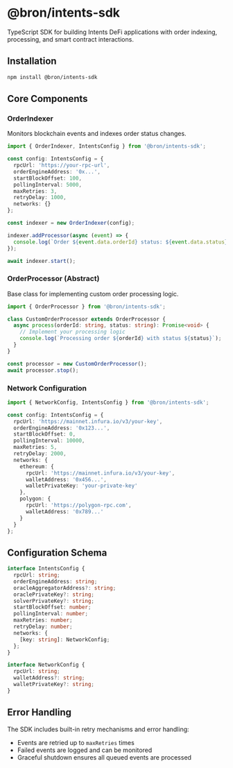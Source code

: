 # @bron/intents-sdk

TypeScript SDK for building Intents DeFi applications with order indexing, processing, and smart contract interactions.

## Installation

```bash
npm install @bron/intents-sdk
```

## Core Components

### OrderIndexer

Monitors blockchain events and indexes order status changes.

```typescript
import { OrderIndexer, IntentsConfig } from '@bron/intents-sdk';

const config: IntentsConfig = {
  rpcUrl: 'https://your-rpc-url',
  orderEngineAddress: '0x...',
  startBlockOffset: 100,
  pollingInterval: 5000,
  maxRetries: 3,
  retryDelay: 1000,
  networks: {}
};

const indexer = new OrderIndexer(config);

indexer.addProcessor(async (event) => {
  console.log(`Order ${event.data.orderId} status: ${event.data.status}`);
});

await indexer.start();
```

### OrderProcessor (Abstract)

Base class for implementing custom order processing logic.

```typescript
import { OrderProcessor } from '@bron/intents-sdk';

class CustomOrderProcessor extends OrderProcessor {
  async process(orderId: string, status: string): Promise<void> {
    // Implement your processing logic
    console.log(`Processing order ${orderId} with status ${status}`);
  }
}

const processor = new CustomOrderProcessor();
await processor.stop();
```

### Network Configuration

```typescript
import { NetworkConfig, IntentsConfig } from '@bron/intents-sdk';

const config: IntentsConfig = {
  rpcUrl: 'https://mainnet.infura.io/v3/your-key',
  orderEngineAddress: '0x123...',
  startBlockOffset: 0,
  pollingInterval: 10000,
  maxRetries: 5,
  retryDelay: 2000,
  networks: {
    ethereum: {
      rpcUrl: 'https://mainnet.infura.io/v3/your-key',
      walletAddress: '0x456...',
      walletPrivateKey: 'your-private-key'
    },
    polygon: {
      rpcUrl: 'https://polygon-rpc.com',
      walletAddress: '0x789...'
    }
  }
};
```

## Configuration Schema

```typescript
interface IntentsConfig {
  rpcUrl: string;
  orderEngineAddress: string;
  oracleAggregatorAddress?: string;
  oraclePrivateKey?: string;
  solverPrivateKey?: string;
  startBlockOffset: number;
  pollingInterval: number;
  maxRetries: number;
  retryDelay: number;
  networks: {
    [key: string]: NetworkConfig;
  };
}

interface NetworkConfig {
  rpcUrl: string;
  walletAddress?: string;
  walletPrivateKey?: string;
}
```

## Error Handling

The SDK includes built-in retry mechanisms and error handling:

- Events are retried up to `maxRetries` times
- Failed events are logged and can be monitored
- Graceful shutdown ensures all queued events are processed
